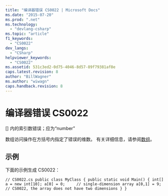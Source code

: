 ```yaml
---
title: "编译器错误 CS0022 | Microsoft Docs"
ms.date: "2015-07-20"
ms.prod: ".net"
ms.technology: 
  - "devlang-csharp"
ms.topic: "article"
f1_keywords: 
  - "CS0022"
dev_langs: 
  - "CSharp"
helpviewer_keywords: 
  - "CS0022"
ms.assetid: 531c3ed2-0d75-4046-8d57-89f79381af8e
caps.latest.revision: 8
author: "BillWagner"
ms.author: "wiwagn"
caps.handback.revision: 8
---
```

# 编译器错误 CS0022
\[\] 内的索引数错误；应为“number”  
  
 数组访问操作在方括号内指定了错误的维数。 有关详细信息，请参阅[数组](../../csharp/programming-guide/arrays/index.md)。  
  
## 示例  
 下面的示例生成 CS0022：  
  
```  
// CS0022.cs public class MyClass { public static void Main() { int[] a = new int[10]; a[0] = 0;     // single-dimension array a[0,1] = 9;   // CS0022, the array does not have two dimensions } }  
```